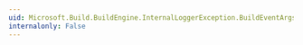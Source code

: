 ```yaml
---
uid: Microsoft.Build.BuildEngine.InternalLoggerException.BuildEventArgs
internalonly: False
---
```

